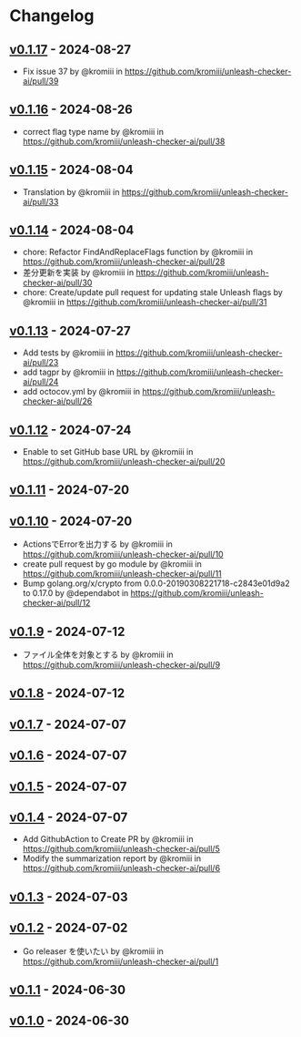 # Changelog

## [v0.1.17](https://github.com/kromiii/unleash-checker-ai/compare/v0.1.16...v0.1.17) - 2024-08-27
- Fix issue 37 by @kromiii in https://github.com/kromiii/unleash-checker-ai/pull/39

## [v0.1.16](https://github.com/kromiii/unleash-checker-ai/compare/v0.1.15...v0.1.16) - 2024-08-26
- correct flag type name by @kromiii in https://github.com/kromiii/unleash-checker-ai/pull/38

## [v0.1.15](https://github.com/kromiii/unleash-checker-ai/compare/v0.1.14...v0.1.15) - 2024-08-04
- Translation by @kromiii in https://github.com/kromiii/unleash-checker-ai/pull/33

## [v0.1.14](https://github.com/kromiii/unleash-checker-ai/compare/v0.1.13...v0.1.14) - 2024-08-04
- chore: Refactor FindAndReplaceFlags function by @kromiii in https://github.com/kromiii/unleash-checker-ai/pull/28
- 差分更新を実装 by @kromiii in https://github.com/kromiii/unleash-checker-ai/pull/30
- chore: Create/update pull request for updating stale Unleash flags by @kromiii in https://github.com/kromiii/unleash-checker-ai/pull/31

## [v0.1.13](https://github.com/kromiii/unleash-checker-ai/compare/v0.1.12...v0.1.13) - 2024-07-27
- Add tests by @kromiii in https://github.com/kromiii/unleash-checker-ai/pull/23
- add tagpr by @kromiii in https://github.com/kromiii/unleash-checker-ai/pull/24
- add octocov.yml by @kromiii in https://github.com/kromiii/unleash-checker-ai/pull/26

## [v0.1.12](https://github.com/kromiii/unleash-checker-ai/compare/v0.1.11...v0.1.12) - 2024-07-24
- Enable to set GitHub base URL by @kromiii in https://github.com/kromiii/unleash-checker-ai/pull/20

## [v0.1.11](https://github.com/kromiii/unleash-checker-ai/compare/v0.1.10...v0.1.11) - 2024-07-20

## [v0.1.10](https://github.com/kromiii/unleash-checker-ai/compare/v0.1.9...v0.1.10) - 2024-07-20
- ActionsでErrorを出力する by @kromiii in https://github.com/kromiii/unleash-checker-ai/pull/10
- create pull request by go module by @kromiii in https://github.com/kromiii/unleash-checker-ai/pull/11
- Bump golang.org/x/crypto from 0.0.0-20190308221718-c2843e01d9a2 to 0.17.0 by @dependabot in https://github.com/kromiii/unleash-checker-ai/pull/12

## [v0.1.9](https://github.com/kromiii/unleash-checker-ai/compare/v0.1.8...v0.1.9) - 2024-07-12
- ファイル全体を対象とする by @kromiii in https://github.com/kromiii/unleash-checker-ai/pull/9

## [v0.1.8](https://github.com/kromiii/unleash-checker-ai/compare/v0.1.7...v0.1.8) - 2024-07-12

## [v0.1.7](https://github.com/kromiii/unleash-checker-ai/compare/v0.1.6...v0.1.7) - 2024-07-07

## [v0.1.6](https://github.com/kromiii/unleash-checker-ai/compare/v0.1.5...v0.1.6) - 2024-07-07

## [v0.1.5](https://github.com/kromiii/unleash-checker-ai/compare/v0.1.4...v0.1.5) - 2024-07-07

## [v0.1.4](https://github.com/kromiii/unleash-checker-ai/compare/v0.1.3...v0.1.4) - 2024-07-07
- Add GithubAction to Create PR by @kromiii in https://github.com/kromiii/unleash-checker-ai/pull/5
- Modify the summarization report by @kromiii in https://github.com/kromiii/unleash-checker-ai/pull/6

## [v0.1.3](https://github.com/kromiii/unleash-checker-ai/compare/v0.1.2...v0.1.3) - 2024-07-03

## [v0.1.2](https://github.com/kromiii/unleash-checker-ai/compare/v0.1.1...v0.1.2) - 2024-07-02
- Go releaser を使いたい by @kromiii in https://github.com/kromiii/unleash-checker-ai/pull/1

## [v0.1.1](https://github.com/kromiii/unleash-checker-ai/compare/v0.1.0...v0.1.1) - 2024-06-30

## [v0.1.0](https://github.com/kromiii/unleash-checker-ai/commits/v0.1.0) - 2024-06-30
